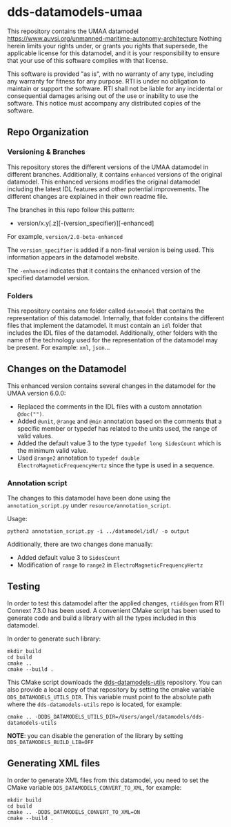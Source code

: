 # dds-datamodels-umaa

This repository contains the UMAA datamodel https://www.auvsi.org/unmanned-maritime-autonomy-architecture
Nothing herein limits your rights under, or grants you rights that supersede,
the applicable license for this datamodel, and it is your responsibility to
ensure that your use of this software complies with that license.

This software is provided "as is", with no warranty of any type, including any
warranty for fitness for any purpose. RTI is under no obligation to maintain or
support the software. RTI shall not be liable for any incidental or
consequential damages arising out of the use or inability to use the software.
This notice must accompany any distributed copies of the software.

## Repo Organization

### Versioning & Branches

This repository stores the different versions of the UMAA datamodel in
different branches. Additionally, it contains `enhanced` versions of the
original datamodel. This enhanced versions modifies the original datamodel
including the latest IDL features and other potential improvements. The
different changes are explained in their own readme file.

The branches in this repo follow this pattern:

 - version/x.y\[.z\]\[-(version_specifier)\]\[-enhanced\]

For example, `version/2.0-beta-enhanced`

The `version_specifier` is added if a non-final version is being used. This
information appears in the datamodel website.

The `-enhanced` indicates that it contains the enhanced version of the specified
datamodel version.

### Folders

This repository contains one folder called `datamodel` that contains the
representation of this datamodel. Internally, that folder contains the different
files that implement the datamodel. It must contain an `idl` folder that
includes the IDL files of the datamodel. Additionally, other folders with the
name of the technology used for the representation of the datamodel may be
present. For example: `xml`, `json`...

## Changes on the Datamodel

This enhanced version contains several changes in the datamodel for the
UMAA version 6.0.0:

 - Replaced the comments in the IDL files with a custom annotation `@doc("")`.
 - Added `@unit`, `@range` and `@min` annotation based on the comments that a
   specific member or typedef has related to the units used, the range of valid
   values.
 - Added the default value 3 to the type `typedef long SidesCount` which is
   the minimum valid value.
 - Used `@range2` annotation to `typedef double ElectroMagneticFrequencyHertz`
   since the type is used in a sequence.

### Annotation script

The changes to this datamodel have been done using the `annotation_script.py`
under `resource/annotation_script`.

Usage:
```
python3 annotation_script.py -i ../datamodel/idl/ -o output
```

Additionally, there are two changes done manually:
  - Added default value 3 to `SidesCount`
  - Modification of `range` to `range2` in `ElectroMagneticFrequencyHertz`

## Testing

In order to test this datamodel after the applied changes, `rtiddsgen` from
RTI Connext 7.3.0 has been used. A convenient CMake script has been used to
generate code and build a library with all the types included in this datamodel.

In order to generate such library:
```
mkdir build
cd build
cmake ..
cmake --build .
```

This CMake script downloads the
[dds-datamodels-utils](https://github.com/rticommunity/dds-datamodels-utils)
repository. You can also provide a local copy of that repository by setting the
cmake variable `DDS_DATAMODELS_UTILS_DIR`. This variable must point to the
absolute path where the `dds-datamodels-utils` repo is located, for example:

```
cmake .. -DDDS_DATAMODELS_UTILS_DIR=/Users/angel/datamodels/dds-datamodels-utils
```

**NOTE**: you can disable the generation of the library by setting
`DDS_DATAMODELS_BUILD_LIB=OFF`

## Generating XML files

In order to generate XML files from this datamodel, you need to set the CMake
variable `DDS_DATAMODELS_CONVERT_TO_XML`, for example:
```
mkdir build
cd build
cmake .. -DDDS_DATAMODELS_CONVERT_TO_XML=ON
cmake --build .
```
